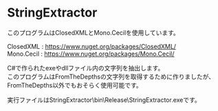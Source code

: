 # StringExtractor

このプログラムはClosedXMLとMono.Cecilを使用しています。

ClosedXML : https://www.nuget.org/packages/ClosedXML/  
Mono.Cecil : https://www.nuget.org/packages/Mono.Cecil/

C#で作られたexeやdllファイル内の文字列を抽出します。  
このプログラムはFromTheDepthsの文字列を取得するために作りましたが、FromTheDepths以外でもおそらく使用可能です。

実行ファイルはStringExtractor\bin\Release\StringExtractor.exeです。
